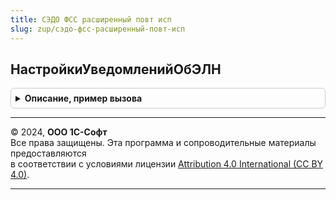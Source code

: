 ```yaml
---
title: СЭДО ФСС расширенный повт исп
slug: zup/сэдо-фсс-расширенный-повт-исп
---
```



## НастройкиУведомленийОбЭЛН
<details style="margin: 1em 0; padding: 0.5em; border: 1px solid #ccc; border-radius: 6px;">

<summary style="font-weight: bold; cursor: pointer;">Описание, пример вызова</summary>

```bsl

Функция НастройкиУведомленийОбЭЛН() Экспорт
```

Пример вызова
```bsl
Результат = СЭДОФССРасширенныйПовтИсп.НастройкиУведомленийОбЭЛН() 
```
</details>

---

© 2024, **ООО 1С-Софт**  
Все права защищены. Эта программа и сопроводительные материалы предоставляются  
в соответствии с условиями лицензии [Attribution 4.0 International (CC BY 4.0)](https://creativecommons.org/licenses/by/4.0/legalcode).

---
